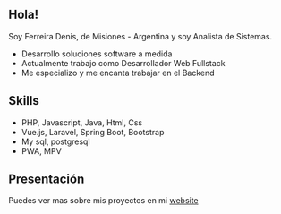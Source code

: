 ## Hola! 

Soy Ferreira Denis, de Misiones - Argentina y soy Analista de Sistemas.

* Desarrollo soluciones software a medida
* Actualmente trabajo como Desarrollador Web Fullstack
* Me especializo y me encanta trabajar en el Backend

## Skills

* PHP, Javascript, Java, Html, Css
* Vue.js, Laravel, Spring Boot, Bootstrap
* My sql, postgresql
* PWA, MPV

## Presentación

Puedes ver mas sobre mis proyectos en mi [website](https://elated-lovelace-6b0ba7.netlify.app/)
